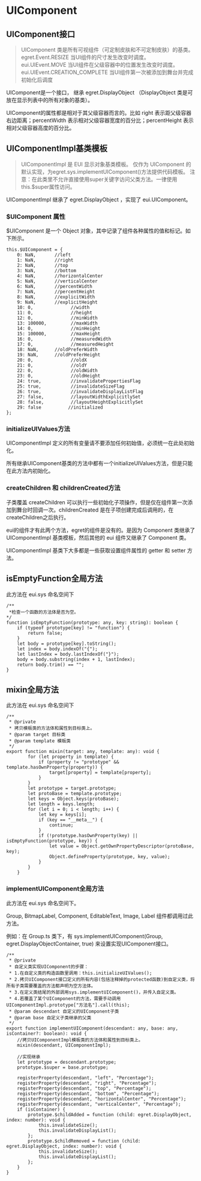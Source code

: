 # UIComponent

## UIComponent接口

> UIComponent 类是所有可视组件（可定制皮肤和不可定制皮肤）的基类。
egret.Event.RESIZE 当UI组件的尺寸发生改变时调度。
eui.UIEvent.MOVE 当UI组件在父级容器中的位置发生改变时调度。
eui.UIEvent.CREATION_COMPLETE 当UI组件第一次被添加到舞台并完成初始化后调度

UIComponent是一个接口， 继承 egret.DisplayObject （DisplayObject 类是可放在显示列表中的所有对象的基类）。

UIComponent的属性都是相对于其父级容器而言的。比如 right 表示距父级容器右边距离；percentWidth 表示相对父级容器宽度的百分比；percentHeight 表示相对父级容器高度的百分比。

## UIComponentImpl基类模板

> UIComponentImpl 是 EUI 显示对象基类模板。
仅作为 UIComponent 的默认实现，为egret.sys.implementUIComponent()方法提供代码模板。
注意：在此类里不允许直接使用super关键字访问父类方法。一律使用this.$super属性访问。

UIComponentImpl 继承了 egret.DisplayObject ，实现了 eui.UIComponent。

### $UIComponent 属性

$UIComponent 是一个 Object 对象，其中记录了组件各种属性的值和标记。如下所示。

```tsx
this.$UIComponent = {
    0: NaN,       //left
    1: NaN,       //right
    2: NaN,       //top
    3: NaN,       //bottom
    4: NaN,       //horizontalCenter
    5: NaN,       //verticalCenter
    6: NaN,       //percentWidth
    7: NaN,       //percentHeight
    8: NaN,       //explicitWidth
    9: NaN,       //explicitHeight
    10: 0,              //width
    11: 0,              //height
    12: 0,              //minWidth
    13: 100000,         //maxWidth
    14: 0,              //minHeight
    15: 100000,         //maxHeight
    16: 0,              //measuredWidth
    17: 0,              //measuredHeight
    18: NaN,      //oldPreferWidth
    19: NaN,      //oldPreferHeight
    20: 0,              //oldX
    21: 0,              //oldY
    22: 0,              //oldWidth
    23: 0,              //oldHeight
    24: true,           //invalidatePropertiesFlag
    25: true,           //invalidateSizeFlag
    26: true,           //invalidateDisplayListFlag
    27: false,          //layoutWidthExplicitlySet
    28: false,          //layoutHeightExplicitlySet
    29: false          //initialized
};
```

### initializeUIValues方法

UIComponentImpl 定义的所有变量请不要添加任何初始值，必须统一在此处初始化。

所有继承UIComponent基类的方法中都有一个initializeUIValues方法，但是只能在此方法内初始化。

### createChildren 和 childrenCreated方法

子类覆盖 createChildren 可以执行一些初始化子项操作，但是仅在组件第一次添加到舞台时回调一次。childrenCreated 是在子项创建完成后调用的，在createChildren之后执行。

eui的组件才有此两个方法，egret的组件是没有的。是因为 Component 类继承了 UIComponentImpl 基类模板，然后其他的 eui 组件又继承了 Component 类。

UIComponentImpl 基类下大多都是一些获取设置组件属性的 getter 和 setter 方法。

## isEmptyFunction全局方法

此方法在 eui.sys 命名空间下

```tsx
/**
 *检查一个函数的方法体是否为空。
*/
function isEmptyFunction(prototype: any, key: string): boolean {
    if (typeof prototype[key] != "function") {
        return false;
    }
    let body = prototype[key].toString();
    let index = body.indexOf("{");
    let lastIndex = body.lastIndexOf("}");
    body = body.substring(index + 1, lastIndex);
    return body.trim() == "";
}
```

## mixin全局方法

此方法在 eui.sys 命名空间下

```tsx
/**
 * @private
 * 拷贝模板类的方法体和属性到目标类上。
 * @param target 目标类
 * @param template 模板类
 */
export function mixin(target: any, template: any): void {
        for (let property in template) {
            if (property != "prototype" && template.hasOwnProperty(property)) {
                target[property] = template[property];
            }
        }
        let prototype = target.prototype;
        let protoBase = template.prototype;
        let keys = Object.keys(protoBase);
        let length = keys.length;
        for (let i = 0; i < length; i++) {
            let key = keys[i];
            if (key == "__meta__") {
                continue;
            }
            if (!prototype.hasOwnProperty(key) || isEmptyFunction(prototype, key)) {
                let value = Object.getOwnPropertyDescriptor(protoBase, key);
                Object.defineProperty(prototype, key, value);
            }
        }
    }
```

### implementUIComponent全局方法

此方法在 eui.sys 命名空间下。

Group, BitmapLabel, Component, EditableText, Image, Label 组件都调用过此方法。

例如：在 Group.ts 类下，有 sys.implementUIComponent(Group, egret.DisplayObjectContainer, true) 来设置实现UIComponent接口。

```tsx
/**
 * @private
 * 自定义类实现UIComponent的步骤：
 * 1.在自定义类的构造函数里调用：this.initializeUIValues();
 * 2.拷贝UIComponent接口定义的所有内容(包括注释掉的protected函数)到自定义类，将所有子类需要覆盖的方法都声明为空方法体。
 * 3.在定义类结尾的外部调用sys.implementUIComponent()，并传入自定义类。
 * 4.若覆盖了某个UIComponent的方法，需要手动调用UIComponentImpl.prototype["方法名"].call(this);
 * @param descendant 自定义的UIComponent子类
 * @param base 自定义子类继承的父类
 */
export function implementUIComponent(descendant: any, base: any, isContainer?: boolean): void {
    //拷贝UIComponentImpl模板类的方法体和属性到目标类上。
    mixin(descendant, UIComponentImpl);

    //实现继承
    let prototype = descendant.prototype;
    prototype.$super = base.prototype;

    registerProperty(descendant, "left", "Percentage");
    registerProperty(descendant, "right", "Percentage");
    registerProperty(descendant, "top", "Percentage");
    registerProperty(descendant, "bottom", "Percentage");
    registerProperty(descendant, "horizontalCenter", "Percentage");
    registerProperty(descendant, "verticalCenter", "Percentage");
    if (isContainer) {
        prototype.$childAdded = function (child: egret.DisplayObject, index: number): void {
            this.invalidateSize();
            this.invalidateDisplayList();
        };
        prototype.$childRemoved = function (child: egret.DisplayObject, index: number): void {
            this.invalidateSize();
            this.invalidateDisplayList();
        };
    }
}
```
